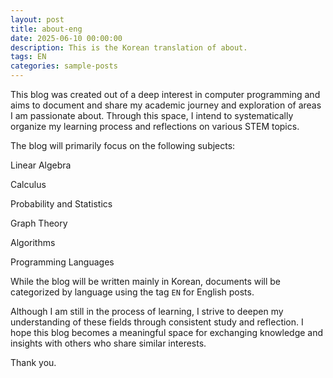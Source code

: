 ```yaml
---
layout: post
title: about-eng
date: 2025-06-10 00:00:00
description: This is the Korean translation of about.
tags: EN
categories: sample-posts
---
```


This blog was created out of a deep interest in computer programming and aims to document and share my academic journey and exploration of areas I am passionate about. Through this space, I intend to systematically organize my learning process and reflections on various STEM topics.

The blog will primarily focus on the following subjects:

Linear Algebra

Calculus

Probability and Statistics

Graph Theory

Algorithms

Programming Languages

While the blog will be written mainly in Korean, documents will be categorized by language using the tag `EN` for English posts.

Although I am still in the process of learning, I strive to deepen my understanding of these fields through consistent study and reflection. I hope this blog becomes a meaningful space for exchanging knowledge and insights with others who share similar interests.

Thank you.